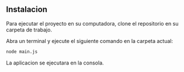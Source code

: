 ## Instalacion
Para ejecutar el proyecto en su computadora, clone el repositorio en su carpeta de trabajo.

Abra un terminal y ejecute el siguiente comando en la carpeta actual:

```sh
node main.js
```

La aplicacion se ejecutara en la consola.